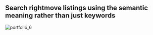 ## Search rightmove listings using the semantic meaning rather than just keywords
![portfolio_6](https://github.com/user-attachments/assets/7ea8f478-8950-4090-9ac5-cc63be47bc52)
